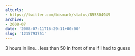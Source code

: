 ```yaml
---
alturls:
- https://twitter.com/bismark/status/855804949
archive:
- 2008-07
date: '2008-07-11T16:29:11+00:00'
slug: '1215793751'
---
```


3 hours in line... less than 50 in front of me if I had to guess

